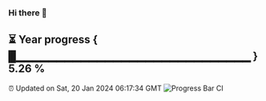 ### Hi there 👋
⏳ Year progress { █▁▁▁▁▁▁▁▁▁▁▁▁▁▁▁▁▁▁▁▁▁▁▁▁▁▁▁▁▁ } 5.26 %
---
⏰ Updated on Sat, 20 Jan 2024 06:17:34 GMT
![Progress Bar CI](https://github.com/liununu/liununu/workflows/Progress%20Bar%20CI/badge.svg)

